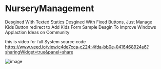 # NurseryManagement 
Desgined With Texted Statics 
Desgined With Fixed Buttons, Just Manage Kids Button redirect to Add Kids Form
Sample Desgin To Improve Windows Applaction Ideas on Community

this is video for full System source code
https://www.veed.io/view/c4de7cca-c224-4fda-bb0e-0416468924a6?sharingWidget=true&panel=share


![image](https://github.com/SalemEGY/NurseryManagement/assets/87170572/064310f0-fa3f-4fbe-b55c-04f8db5ec9da)
